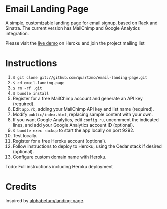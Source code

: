 Email Landing Page
============

A simple, customizable landing page for email signup, based on Rack and Sinatra. The current version has MailChimp and Google Analytics integration.

Please visit the [live demo](http://landingpages.herokuapp.com/) on Heroku and join the project mailing list

# Instructions

1. `$ git clone git://github.com/quartzmo/email-landing-page.git`
1. `$ cd email-landing-page`
1. `$ rm -rf .git`
1. `$ bundle install`
1. Register for a free MailChimp account and generate an API key (required).
1. Edit `app.rb`, adding your MailChimp API key and list name (required).
1. Modify `public/index.html`, replacing sample content with your own.
1. If you want Google Analytics, edit `config.ru`, uncomment the indicated lines, and add
   your Google Analytics account ID (optional).
1. `$ bundle exec rackup` to start the app locally on port 9292.
1. Test locally.
1. Register for a free Heroku account (optional).
1. Follow instructions to deploy to Heroku, using the Cedar stack if desired (optional).
1. Configure custom domain name with Heroku.

Todo: Full instructions including Heroku deployment

# Credits

Inspired by [alphabetum/landing-page](https://github.com/alphabetum/landing-page).
